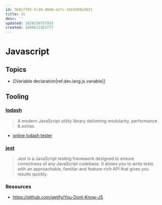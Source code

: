 ```yaml
---
id: 3b017f65-fc19-48e0-a1fc-33e1b89a3621
title: Js
desc: ''
updated: 1628156757953
created: 1609632363777
---
```


# Javascript

## Topics
- [[Variable declaration|ref.dev.lang.js.variable]]

## Tooling

### [lodash](https://lodash.com/)
> A modern JavaScript utility library delivering modularity, performance & extras.

- [online lodash tester](https://codepen.io/travist/full/jrBjBz/)

### [jest](https://jestjs.io/)
> Jest is a JavaScript testing framework designed to ensure correctness of any JavaScript codebase. It allows you to write tests with an approachable, familiar and feature-rich API that gives you results quickly.

### Resources
- https://github.com/getify/You-Dont-Know-JS
